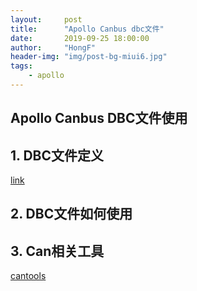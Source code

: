 ```yaml
---
layout:     post
title:      "Apollo Canbus dbc文件"
date:       2019-09-25 18:00:00
author:     "HongF"
header-img: "img/post-bg-miui6.jpg"
tags:
    - apollo
---
```


## Apollo Canbus DBC文件使用

## 1. DBC文件定义 

[link](https://blog.csdn.net/weixin_44536482/article/details/89030152)



## 2. DBC文件如何使用







##  3. Can相关工具

[cantools](https://github.com/eerimoq/cantools)


